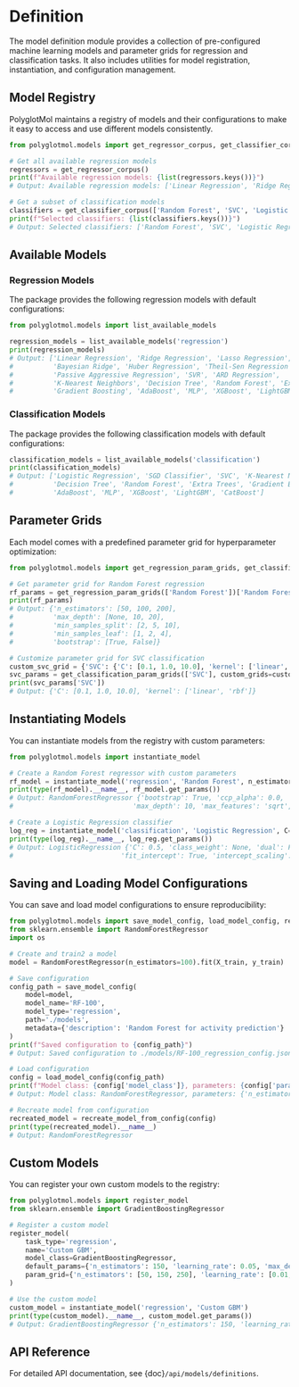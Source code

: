 # Definition

The model definition module provides a collection of pre-configured machine learning models and parameter grids for regression and classification tasks. It also includes utilities for model registration, instantiation, and configuration management.

## Model Registry

PolyglotMol maintains a registry of models and their configurations to make it easy to access and use different models consistently.

```python
from polyglotmol.models import get_regressor_corpus, get_classifier_corpus

# Get all available regression models
regressors = get_regressor_corpus()
print(f"Available regression models: {list(regressors.keys())}")
# Output: Available regression models: ['Linear Regression', 'Ridge Regression', 'Lasso Regression', ...]

# Get a subset of classification models
classifiers = get_classifier_corpus(['Random Forest', 'SVC', 'Logistic Regression'])
print(f"Selected classifiers: {list(classifiers.keys())}")
# Output: Selected classifiers: ['Random Forest', 'SVC', 'Logistic Regression']
```

## Available Models

### Regression Models

The package provides the following regression models with default configurations:

```python
from polyglotmol.models import list_available_models

regression_models = list_available_models('regression')
print(regression_models)
# Output: ['Linear Regression', 'Ridge Regression', 'Lasso Regression', 'ElasticNet Regression', 
#          'Bayesian Ridge', 'Huber Regression', 'Theil-Sen Regression', 
#          'Passive Aggressive Regression', 'SVR', 'ARD Regression', 
#          'K-Nearest Neighbors', 'Decision Tree', 'Random Forest', 'Extra Trees',
#          'Gradient Boosting', 'AdaBoost', 'MLP', 'XGBoost', 'LightGBM', 'CatBoost']
```

### Classification Models

The package provides the following classification models with default configurations:

```python
classification_models = list_available_models('classification')
print(classification_models)
# Output: ['Logistic Regression', 'SGD Classifier', 'SVC', 'K-Nearest Neighbors',
#          'Decision Tree', 'Random Forest', 'Extra Trees', 'Gradient Boosting',
#          'AdaBoost', 'MLP', 'XGBoost', 'LightGBM', 'CatBoost']
```

## Parameter Grids

Each model comes with a predefined parameter grid for hyperparameter optimization:

```python
from polyglotmol.models import get_regression_param_grids, get_classification_param_grids

# Get parameter grid for Random Forest regression
rf_params = get_regression_param_grids(['Random Forest'])['Random Forest']
print(rf_params)
# Output: {'n_estimators': [50, 100, 200],
#          'max_depth': [None, 10, 20],
#          'min_samples_split': [2, 5, 10],
#          'min_samples_leaf': [1, 2, 4],
#          'bootstrap': [True, False]}

# Customize parameter grid for SVC classification
custom_svc_grid = {'SVC': {'C': [0.1, 1.0, 10.0], 'kernel': ['linear', 'rbf']}}
svc_params = get_classification_param_grids(['SVC'], custom_grids=custom_svc_grid)
print(svc_params['SVC'])
# Output: {'C': [0.1, 1.0, 10.0], 'kernel': ['linear', 'rbf']}
```

## Instantiating Models

You can instantiate models from the registry with custom parameters:

```python
from polyglotmol.models import instantiate_model

# Create a Random Forest regressor with custom parameters
rf_model = instantiate_model('regression', 'Random Forest', n_estimators=200, max_depth=10)
print(type(rf_model).__name__, rf_model.get_params())
# Output: RandomForestRegressor {'bootstrap': True, 'ccp_alpha': 0.0, 'criterion': 'squared_error', 
#                              'max_depth': 10, 'max_features': 'sqrt', 'max_leaf_nodes': None, ...}

# Create a Logistic Regression classifier
log_reg = instantiate_model('classification', 'Logistic Regression', C=0.5, max_iter=2000)
print(type(log_reg).__name__, log_reg.get_params())
# Output: LogisticRegression {'C': 0.5, 'class_weight': None, 'dual': False, 
#                           'fit_intercept': True, 'intercept_scaling': 1, ...}
```

## Saving and Loading Model Configurations

You can save and load model configurations to ensure reproducibility:

```python
from polyglotmol.models import save_model_config, load_model_config, recreate_model_from_config
from sklearn.ensemble import RandomForestRegressor
import os

# Create and train2 a model
model = RandomForestRegressor(n_estimators=100).fit(X_train, y_train)

# Save configuration
config_path = save_model_config(
    model=model,
    model_name='RF-100',
    model_type='regression',
    path='./models',
    metadata={'description': 'Random Forest for activity prediction'}
)
print(f"Saved configuration to {config_path}")
# Output: Saved configuration to ./models/RF-100_regression_config.json

# Load configuration
config = load_model_config(config_path)
print(f"Model class: {config['model_class']}, parameters: {config['parameters']}")
# Output: Model class: RandomForestRegressor, parameters: {'n_estimators': 100, 'random_state': 42, ...}

# Recreate model from configuration
recreated_model = recreate_model_from_config(config)
print(type(recreated_model).__name__)
# Output: RandomForestRegressor
```

## Custom Models

You can register your own custom models to the registry:

```python
from polyglotmol.models import register_model
from sklearn.ensemble import GradientBoostingRegressor

# Register a custom model
register_model(
    task_type='regression',
    name='Custom GBM',
    model_class=GradientBoostingRegressor,
    default_params={'n_estimators': 150, 'learning_rate': 0.05, 'max_depth': 5},
    param_grid={'n_estimators': [50, 150, 250], 'learning_rate': [0.01, 0.05, 0.1]}
)

# Use the custom model
custom_model = instantiate_model('regression', 'Custom GBM')
print(type(custom_model).__name__, custom_model.get_params())
# Output: GradientBoostingRegressor {'n_estimators': 150, 'learning_rate': 0.05, 'max_depth': 5, ...}
```

## API Reference

For detailed API documentation, see {doc}`/api/models/definitions`.